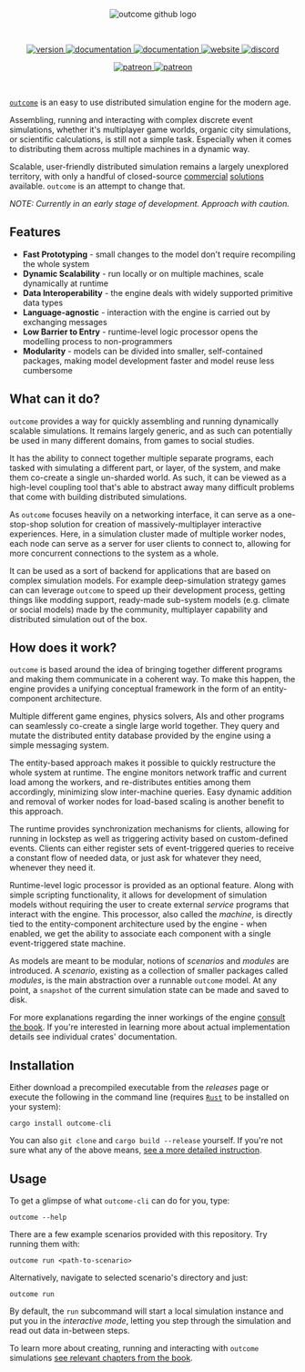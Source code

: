 <p align="center">
	<img src=".github/github-logo.png" alt="outcome github logo" />
</p>
<br>
<p align="center">
  <a href="#">
    <img alt="version" src="https://img.shields.io/badge/version-0.1.0-yellow" />
  </a>
  <a href="#">
    <img alt="documentation" src="https://img.shields.io/badge/read%20the-docs-blue" />
  </a>
  <a href="https://book.theoutcomeproject.com">
    <img alt="documentation" src="https://img.shields.io/badge/read%20the-book-9cf" />
  </a>
  <a href="https://theoutcomeproject.com">
    <img alt="website" src="https://img.shields.io/badge/project-website-yellowgreen" />
  </a>
  <a href="https://discord.com/invite/VxC4ssK7eX">
    <img alt="discord" src="https://img.shields.io/discord/540935926541713419?label=discord%20chat" />
  </a>
</p>
<p align="center">
  <a href="https://www.patreon.com/adamsky">
    <img alt="patreon" src="https://img.shields.io/badge/support%20on-patreon-orange" />
  </a>
  <a href="https://github.com/sponsors/adamsky">
    <img alt="patreon" src="https://img.shields.io/badge/support%20on-github-lightgray" />
  </a>
</p>

<br>

[`outcome`](https://github.com/outcome-rs/outcome) is an easy to use
distributed simulation engine for the modern age.

Assembling, running and interacting with complex discrete event simulations,
whether it's multiplayer game worlds, organic city simulations, or scientific
calculations, is still not a simple task. Especially when it comes to
distributing them across multiple machines in a dynamic way. 

Scalable, user-friendly distributed simulation remains a largely
unexplored territory, with only a handful of closed-source
[commercial](https://hadean.com/) [solutions](https://improbable.io/)
available. `outcome` is an attempt to change that.

*NOTE: Currently in an early stage of development.
Approach with caution.*


## Features

* **Fast Prototyping** - small changes to the model don't require recompiling
the whole system
* **Dynamic Scalability** - run locally or on multiple machines, scale
dynamically at runtime
* **Data Interoperability** - the engine deals with widely supported primitive
data types
* **Language-agnostic** - interaction with the engine is carried out by 
exchanging messages
* **Low Barrier to Entry** - runtime-level logic processor opens the modelling
process to non-programmers
* **Modularity** - models can be divided into smaller,
self-contained packages, making model development faster and model reuse less
cumbersome


## What can it do?

`outcome` provides a way for quickly assembling and running dynamically
scalable simulations. It remains largely generic, and as such can potentially
be used in many different domains, from games to social studies.

It has the ability to connect together multiple separate programs, each tasked
with simulating a different part, or layer, of the system, and make them
co-create a single un-sharded world. As such, it can be viewed as a high-level
coupling tool that's able to abstract away many difficult problems that come
with building distributed simulations.

As `outcome` focuses heavily on a networking interface, it can serve as
a one-stop-shop solution for creation of massively-multiplayer interactive
experiences. Here, in a simulation cluster made of multiple worker nodes, each
node can serve as a server for user clients to connect to, allowing for more
concurrent connections to the system as a whole.

It can be used as a sort of backend for applications that are based on
complex simulation models. For example deep-simulation strategy games can can
leverage `outcome` to speed up their development process, getting things like
modding support, ready-made sub-system models (e.g. climate or social models)
made by the community, multiplayer capability and distributed simulation out
of the box.


## How does it work?

`outcome` is based around the idea of bringing together different programs
and making them communicate in a coherent way. To make this happen, the engine
provides a unifying conceptual framework in the form of an entity-component
architecture.

Multiple different game engines, physics solvers, AIs and other programs
can seamlessly co-create a single large world together. They query and mutate
the distributed entity database provided by the engine using a simple messaging
system.

The entity-based approach makes it possible to quickly restructure the whole
system at runtime. The engine monitors network traffic and current load among
the workers, and re-distributes entities among them accordingly, minimizing
slow inter-machine queries. Easy dynamic addition and removal of worker nodes
for load-based scaling is another benefit to this approach.

The runtime provides synchronization mechanisms for clients, allowing for
running in lockstep as well as triggering activity based on custom-defined
events. Clients can either register sets of event-triggered queries to receive
a constant flow of needed data, or just ask for whatever they need, whenever
they need it.

Runtime-level logic processor is provided as an optional feature. Along with
simple scripting functionality, it allows for development of simulation models
without requiring the user to create external *service* programs that interact
with the engine. This processor, also called the *machine*, is directly tied to
the entity-component architecture used by the engine - when enabled, we get the
ability to associate each component with a single event-triggered state
machine.

As models are meant to be modular, notions of *scenarios* and *modules* are 
introduced. A *scenario*, existing as a collection of smaller packages called
*modules*, is the main abstraction over a runnable `outcome` model. At any
point, a `snapshot` of the current simulation state can be made and saved to
disk.

For more explanations regarding the inner workings of the engine 
[consult the book](
https://book.theoutcomeproject.com/content/concepts/basic-concepts.html).
If you're interested in learning more about actual implementation details
see individual crates' documentation.


## Installation

Either download a precompiled executable from the *releases* page or
execute the following in the command line (requires 
[`Rust`](https://rustup.rs/) to be installed on your system):

```
cargo install outcome-cli
```

You can also `git clone` and `cargo build --release` yourself. If you're not
sure what any of the above means, [see a more detailed instruction](
https://book.theoutcomeproject.com/content/getting-started/installation.html).


## Usage

To get a glimpse of what `outcome-cli` can do for you, type:

```
outcome --help
```

There are a few example scenarios provided with this repository. Try running
them with:

```
outcome run <path-to-scenario>
```

Alternatively, navigate to selected scenario's directory and just:

```
outcome run
```

By default, the `run` subcommand will start a local simulation instance and put
you in the *interactive mode*, letting you step through the simulation and
read out data in-between steps.

To learn more about creating, running and interacting with `outcome` simulations
[see relevant chapters from the book](
https://book.theoutcomeproject.com/content/getting-started/getting-started.html).
